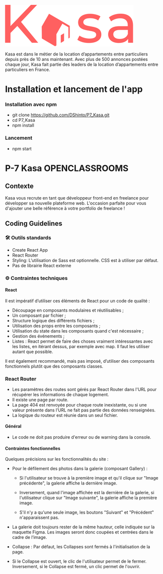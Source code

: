 ![Alt text](src/assets/logoRed.svg)

Kasa est dans le métier de la location d’appartements entre particuliers depuis près de 10 ans maintenant. Avec plus de 500 annonces postées chaque jour, Kasa fait partie des leaders de la location d’appartements entre particuliers en France.

# Installation et lancement de l'app

### Installation avec npm

- git clone https://github.com/DShinto/P7_Kasa.git
- cd P7_Kasa
- npm install

### Lancement

- npm start

# P-7 Kasa OPENCLASSROOMS

## Contexte

Kasa vous recrute en tant que développeur front-end en freelance pour développer sa nouvelle plateforme web. L'occasion parfaite pour vous d'ajouter une belle référence à votre portfolio de freelance !

## Coding Guidelines

### 🛠 Outils standards

- Create React App
- React Router
- Styling: L’utilisation de Sass est optionnelle. CSS est à utiliser par
  défaut.
- Pas de librairie React externe

### ⚙️ Contraintes techniques

#### React

Il est impératif d’utiliser ces éléments de React pour un code de qualité :

- Découpage en composants modulaires et réutilisables ;
- Un composant par fichier ;
- Structure logique des différents fichiers ;
- Utilisation des props entre les composants ;
- Utilisation du state dans les composants quand c'est nécessaire ;
- Gestion des événements ;
- Listes : React permet de faire des choses vraiment intéressantes avec
  les listes, en itérant dessus, par exemple avec map. Il faut les utiliser
  autant que possible.

Il est également recommandé, mais pas imposé, d’utiliser des composants
fonctionnels plutôt que des composants classes.

### React Router

- Les paramètres des routes sont gérés par React Router dans l'URL
  pour récupérer les informations de chaque logement.
- Il existe une page par route.
- La page 404 est renvoyée pour chaque route inexistante, ou si une
  valeur présente dans l’URL ne fait pas partie des données
  renseignées.
- La logique du routeur est réunie dans un seul fichier.

#### Général

- Le code ne doit pas produire d'erreur ou de warning dans la console.

#### Contraintes fonctionnelles

Quelques précisions sur les fonctionnalités du site :

- Pour le défilement des photos dans la galerie (composant Gallery) :

  - Si l'utilisateur se trouve à la première image et qu'il clique sur "Image précédente", la galerie affiche la dernière image.

  - Inversement, quand l'image affichée est la dernière de la galerie, si l'utilisateur clique sur "Image suivante", la galerie affiche la première image.

  - S'il n'y a qu'une seule image, les boutons "Suivant" et "Précédent" n'apparaissent pas.

- La galerie doit toujours rester de la même hauteur, celle indiquée sur la maquette Figma. Les images seront donc coupées et centrées dans le cadre de l’image.
- Collapse : Par défaut, les Collapses sont fermés à l'initialisation de la page.
- Si le Collapse est ouvert, le clic de l'utilisateur permet de le fermer.
  Inversement, si le Collapse est fermé, un clic permet de l'ouvrir.
